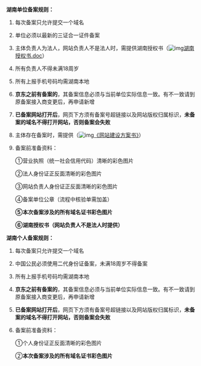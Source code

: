 **湖南单位备案规则：**

1. 每次备案只允许提交一个域名  

2. 单位必须以最新的三证合一证件备案

3. 主体负责人为法人，网站负责人不是法人时，需提供湖南授权书（![img](http://cms.jcloud.com/ueditor/dialogs/attachment/fileTypeImages/icon_doc.gif)[湖南授权书.doc](https://img1.jcloudcs.com/cms/03b45fc0-c674-4f20-9837-b3c61f806c1320180503110328.doc)）

4. 所有负责人不得未满18周岁

5. 所有上报手机号码均需湖南本地

6. **京东之前有备案的**，其备案信息必须与当前单位实际信息一致。有不一致请到原备案接入商变更后，再申请新增

7. **已备案网站打开后**，网页下方须有备案号超链接以及网站版权归属标识，**未备案的域名不得打开网站，否则备案会失败**

8.  主体存在备案时，需提供（![img](http://cms.jcloud.com/ueditor/dialogs/attachment/fileTypeImages/icon_doc.gif)[《网站建设方案书》]([https://beianwendang.s3.cn-north-1.jdcloud-oss.com/beianrumen/guanjuguize/hunan/%E7%BD%91%E7%AB%99%E5%BB%BA%E8%AE%BE%E6%96%B9%E6%A1%88%E4%B9%A6.docx](https://beianwendang.s3.cn-north-1.jdcloud-oss.com/beianrumen/guanjuguize/hunan/网站建设方案书.docx))）

9. 备案前准备资料：

   ①营业执照（统一社会信用代码）清晰的彩色图片

   ②法人身份证正反面清晰的彩色图片

   ③网站负责人身份证正反面清晰的彩色图片

   ④备案单位公章（流程中核验单需加盖）

   **⑤本次备案涉及的所有域名证书彩色图片**

   **⑥湖南授权书（网站负责人不是法人时提供）**

   

**湖南个人备案规则：**

1. 每次备案只允许提交一个域名  

2. 中国公民必须使用二代身份证备案，未满18周岁不得备案

3. 所有上报手机号码均需湖南本地

4. **京东之前有备案的**，其备案信息必须与当前单位实际信息一致。有不一致请到原备案接入商变更后，再申请新增

5. **已备案网站打开后**，网页下方须有备案号超链接以及网站版权归属标识，**未备案的域名不得打开网站，否则备案会失败**

6. 备案前准备资料：

   ①个人身份证正反面清晰的彩色图片

   ②**本次备案涉及的所有域名证书彩色图片**